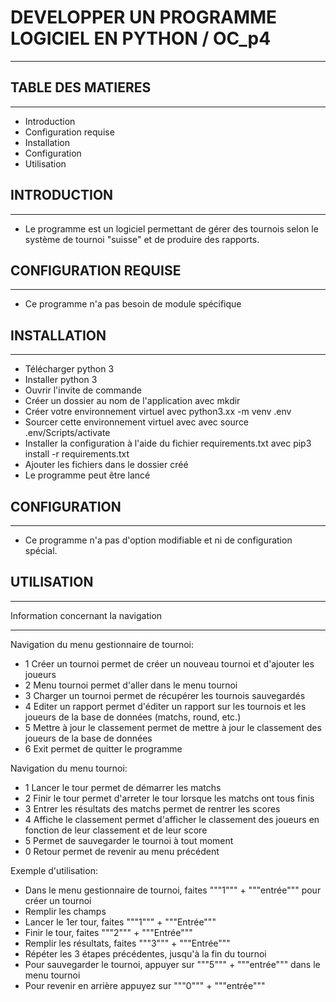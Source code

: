 # DEVELOPPER UN PROGRAMME LOGICIEL EN PYTHON / OC_p4
---------------------------------------------------------------


## TABLE DES MATIERES
---------------------

* Introduction
* Configuration requise
* Installation
* Configuration
* Utilisation


## INTRODUCTION
----------------

* Le programme est un logiciel permettant de gérer des tournois selon le système de tournoi "suisse" et de produire des rapports.


## CONFIGURATION REQUISE
--------------------------

* Ce programme n'a pas besoin de module spécifique


## INSTALLATION
------------------

* Télécharger python 3
* Installer python 3 
* Ouvrir l'invite de commande
* Créer un dossier au nom de l'application avec mkdir
* Créer votre environnement virtuel avec python3.xx -m venv .env
* Sourcer cette environnement virtuel avec avec source .env/Scripts/activate
* Installer la configuration à l'aide du fichier requirements.txt avec pip3 install -r requirements.txt
* Ajouter les fichiers dans le dossier créé
* Le programme peut être lancé


## CONFIGURATION
--------------------

* Ce programme n'a pas d'option modifiable et ni de configuration spécial.


## UTILISATION
-------------------
Information concernant la navigation
____________________________________

Navigation du menu gestionnaire de tournoi:
* 1 Créer un tournoi permet de créer un nouveau tournoi et d'ajouter les joueurs
* 2 Menu tournoi permet d'aller dans le menu tournoi
* 3 Charger un tournoi permet de récupérer les tournois sauvegardés
* 4 Editer un rapport permet d'éditer un rapport sur les tournois et les joueurs de la base de données (matchs, round, etc.)
* 5 Mettre à jour le classement permet de mettre à jour le classement des joueurs de la base de données
* 6 Exit permet de quitter le programme

Navigation du menu tournoi:
* 1 Lancer le tour permet de démarrer les matchs
* 2 Finir le tour permet d'arreter le tour lorsque les matchs ont tous finis
* 3 Entrer les résultats des matchs permet de rentrer les scores
* 4 Affiche le classement permet d'afficher le classement des joueurs en fonction de leur classement et de leur score
* 5 Permet de sauvegarder le tournoi à tout moment
* 0 Retour permet de revenir au menu précédent

Exemple d'utilisation:
* Dans le menu gestionnaire de tournoi, faites """1""" + """entrée""" pour créer un tournoi
* Remplir les champs
* Lancer le 1er tour, faites """1""" + """Entrée"""
* Finir le tour, faites """2""" + """Entrée"""
* Remplir les résultats, faites """3""" + """Entrée"""
* Répéter les 3 étapes précédentes, jusqu'à la fin du tournoi
* Pour sauvegarder le tournoi, appuyer sur """5""" + """entrée""" dans le menu tournoi
* Pour revenir en arrière appuyez sur """0""" + """entrée"""

